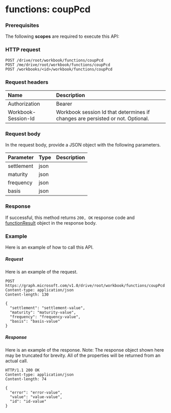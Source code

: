 # functions: coupPcd


### Prerequisites
The following **scopes** are required to execute this API: 
### HTTP request
<!-- { "blockType": "ignored" } -->
```http
POST /drive/root/workbook/functions/coupPcd
POST /me/drive/root/workbook/functions/coupPcd
POST /workbooks/<id>/workbook/functions/coupPcd

```
### Request headers
| Name       | Description|
|:---------------|:----------|
| Authorization  | Bearer <code>|
| Workbook-Session-Id  | Workbook session Id that determines if changes are persisted or not. Optional.|

### Request body
In the request body, provide a JSON object with the following parameters.

| Parameter	   | Type	|Description|
|:---------------|:--------|:----------|
|settlement|json||
|maturity|json||
|frequency|json||
|basis|json||

### Response
If successful, this method returns `200, OK` response code and [functionResult](../resources/functionresult.md) object in the response body.

### Example
Here is an example of how to call this API.
##### Request
Here is an example of the request.
<!-- {
  "blockType": "request",
  "name": "functions_couppcd"
}-->
```http
POST https://graph.microsoft.com/v1.0/drive/root/workbook/functions/coupPcd
Content-type: application/json
Content-length: 130

{
  "settlement": "settlement-value",
  "maturity": "maturity-value",
  "frequency": "frequency-value",
  "basis": "basis-value"
}
```

##### Response
Here is an example of the response. Note: The response object shown here may be truncated for brevity. All of the properties will be returned from an actual call.
<!-- {
  "blockType": "response",
  "truncated": true,
  "@odata.type": "microsoft.graph.functionResult"
} -->
```http
HTTP/1.1 200 OK
Content-type: application/json
Content-length: 74

{
  "error": "error-value",
  "value": "value-value",
  "id": "id-value"
}
```

<!-- uuid: 8fcb5dbc-d5aa-4681-8e31-b001d5168d79
2015-10-25 14:57:30 UTC -->
<!-- {
  "type": "#page.annotation",
  "description": "functions: coupPcd",
  "keywords": "",
  "section": "documentation",
  "tocPath": ""
}-->